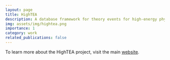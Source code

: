```yaml
---
layout: page
title: HighTEA
description: A database framework for theory events for high-energy physics
img: assets/img/hightea.png
importance: 1
category: work
related_publications: false
---
```


To learn more about the HighTEA project, visit the main <a href="https://www.precision.hep.phy.cam.ac.uk/hightea/">website</a>.

